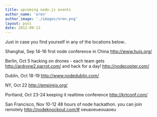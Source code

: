 ```yaml
---
title: upcoming node.js events
author_name: 'oren'
author_image: './images/oren.png'
layout: post
date: 2012-09-13
---
```



Just in case you find yourself in any of the locations below..

Shanghai, Sep 14-16
first node conference in China
http://www.hujs.org/

Berlin, Oct 5
hacking on drones - each team gets http://ardrone2.parrot.com/ and hack for a day!
http://nodecopter.com/

Dublin, Oct 18-19
http://www.nodedublin.com/

NY, Oct 22
http://empirejs.org/

Portland, Oct 23-24
keeping it realtime conference
http://krtconf.com/

San Francisco, Nov 10-12
48 hours of node hackathon. you can join remotely
http://nodeknockout.com/# oeuaoeueouaoeu

